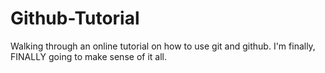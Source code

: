 # Github-Tutorial
Walking through an online tutorial on how to use git and github. I'm finally, FINALLY going to make sense of it all.
